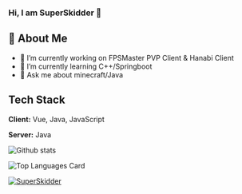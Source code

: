### Hi, I am SuperSkidder 👋
## 🚀 About Me

- 🔭 I’m currently working on FPSMaster PVP Client & Hanabi Client
- 🌱 I’m currently learning C++/Springboot
- 💬 Ask me about minecraft/Java

## Tech Stack

**Client:** Vue, Java, JavaScript

**Server:** Java

![Github stats](https://github-readme-stats.vercel.app/api?username=SuperSkidder&show_icons=true&count_private=true)   

![Top Languages Card](https://github-readme-stats.vercel.app/api/top-langs/?username=shinokada)   


<p align="left">
<a href="https://github.com/ryo-ma/github-profile-trophy">
<img src="https://github-profile-trophy.vercel.app/?username=SuperSkidder" alt="SuperSkidder" />
</a>
</p>
